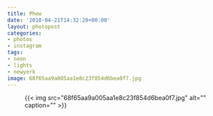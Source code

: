 ```yaml
---
title: Phew
date: '2018-04-21T14:32:20+00:00'
layout: photopost
categories:
- photos
- instagram
tags:
- neon
- lights
- newyork
image: 68f65aa9a005aa1e8c23f854d6bea0f7.jpg
---
```


<figure class="photo photo--square">
  {{< img src="68f65aa9a005aa1e8c23f854d6bea0f7.jpg" alt="" caption="" >}}

</figure>




